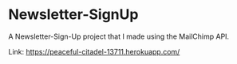 # Newsletter-SignUp

A Newsletter-Sign-Up project that I made using the MailChimp API. 

Link: https://peaceful-citadel-13711.herokuapp.com/
